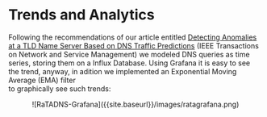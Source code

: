 # Trends and Analytics

Following the recommendations of our article entitled 
[Detecting Anomalies at a TLD Name Server Based on DNS Traffic Predictions](https://ieeexplore.ieee.org/document/9320589)
(IEEE Transactions on Network and Service Management) we modeled DNS queries as time series, storing them on a Influx Database.
Using Grafana it is easy to see the trend, anyway, in adition we implemented an Exponential Moving Average (EMA) filter  
to graphically see such trends:

<center>
  ![RaTADNS-Grafana]({{site.baseurl}}/images/ratagrafana.png)
</center>

